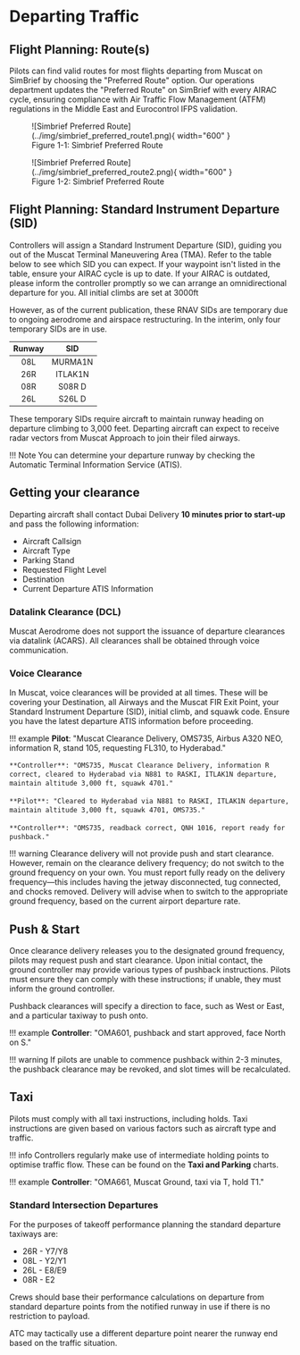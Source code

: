 # Departing Traffic
## Flight Planning: Route(s)
Pilots can find valid routes for most flights departing from Muscat on SimBrief by choosing the "Preferred Route" option. Our operations department updates the "Preferred Route" on SimBrief with every AIRAC cycle, ensuring compliance with Air Traffic Flow Management (ATFM) regulations in the Middle East and Eurocontrol IFPS validation.

<figure markdown>
![Simbrief Preferred Route](../img/simbrief_preferred_route1.png){ width="600" }
  <figcaption>Figure 1-1: Simbrief Preferred Route</figcaption>
</figure>

<figure markdown>
![Simbrief Preferred Route](../img/simbrief_preferred_route2.png){ width="600" }
  <figcaption>Figure 1-2: Simbrief Preferred Route</figcaption>
</figure>

## Flight Planning: Standard Instrument Departure (SID)
Controllers will assign a Standard Instrument Departure (SID), guiding you out of the Muscat Terminal Maneuvering Area (TMA). Refer to the table below to see which SID you can expect. If your waypoint isn't listed in the table, ensure your AIRAC cycle is up to date. If your AIRAC is outdated, please inform the controller promptly so we can arrange an omnidirectional departure for you. All initial climbs are set at 3000ft

However, as of the current publication, these RNAV SIDs are temporary due to ongoing aerodrome and airspace restructuring.
In the interim, only four temporary SIDs are in use.

| Runway |   SID   |
|:------:|:-------:|
|  08L  | MURMA1N |
|  26R  | ITLAK1N |
|  08R  |  S08R D |
|  26L  |  S26L D |

These temporary SIDs require aircraft to maintain runway heading on departure climbing to 3,000 feet. Departing aircraft can expect to receive radar vectors from Muscat Approach to join their filed airways.

!!! Note
    You can determine your departure runway by checking the Automatic Terminal Information Service (ATIS).

## Getting your clearance
Departing aircraft shall contact Dubai Delivery **10 minutes prior to start-up** and pass the following information:
<ul>
    <li>Aircraft Callsign</li>
    <li>Aircraft Type</li>
    <li>Parking Stand</li>
    <li>Requested Flight Level</li>
    <li>Destination</li>
    <li>Current Departure ATIS Information</li>
</ul>

### Datalink Clearance (DCL)
Muscat Aerodrome does not support the issuance of departure clearances via datalink (ACARS). All clearances shall be obtained through voice communication.

### Voice Clearance
In Muscat, voice clearances will be provided at all times. These will be covering your Destination, all Airways and the Muscat FIR Exit Point, your Standard Instrument Departure (SID), initial climb, and squawk code. Ensure you have the latest departure ATIS information before proceeding.

!!! example
    **Pilot**: "Muscat Clearance Delivery, OMS735, Airbus A320 NEO, information R, stand 105, requesting FL310, to Hyderabad."

    **Controller**: "OMS735, Muscat Clearance Delivery, information R correct, cleared to Hyderabad via N881 to RASKI, ITLAK1N departure, maintain altitude 3,000 ft, squawk 4701."

    **Pilot**: "Cleared to Hyderabad via N881 to RASKI, ITLAK1N departure, maintain altitude 3,000 ft, squawk 4701, OMS735."

    **Controller**: "OMS735, readback correct, QNH 1016, report ready for pushback."

!!! warning
    Clearance delivery will not provide push and start clearance. However, remain on the clearance delivery frequency; do not switch to the ground frequency on your own. You must report fully ready on the delivery frequency—this includes having the jetway disconnected, tug connected, and chocks removed. Delivery will advise when to switch to the appropriate ground frequency, based on the current airport departure rate.

## Push & Start
Once clearance delivery releases you to the designated ground frequency, pilots may request push and start clearance. Upon initial contact, the ground controller may provide various types of pushback instructions. Pilots must ensure they can comply with these instructions; if unable, they must inform the ground controller.

Pushback clearances will specify a direction to face, such as West or East, and a particular taxiway to push onto.

!!! example
    **Controller**: "OMA601, pushback and start approved, face North on S."

!!! warning
    If pilots are unable to commence pushback within 2-3 minutes, the pushback clearance may be revoked, and slot times will be recalculated.

## Taxi
Pilots must comply with all taxi instructions, including holds. Taxi instructions are given based on various factors such as aircraft type and traffic.

!!! info
    Controllers regularly make use of intermediate holding points to optimise traffic flow. These can be found on the **Taxi and Parking** charts.

!!! example
    **Controller**: "OMA661, Muscat Ground, taxi via T, hold T1."

### Standard Intersection Departures
For the purposes of takeoff performance planning the standard departure taxiways are:

* 26R - Y7/Y8
* 08L - Y2/Y1
* 26L - E8/E9
* 08R - E2

Crews should base their performance calculations on departure from standard departure points from the notified runway in use if there is no restriction to payload.

ATC may tactically use a different departure point nearer the runway end based on the traffic situation.
